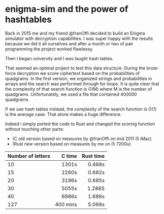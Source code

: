 # enigma-sim and the power of hashtables
Back in 2015 me and my friend @franOffi decided to build an Enigma simulator with decryption capabilities.
I was super happy with the results because we did it all ourselves and after a month or two of pair programming the project worked flawlessy.

Then i began university and I was taught hash tables.

That seemed an optimal project to test this data structure. 
During the brute-force decryption we score ciphertext based on the probabilities of quadgrams. In the first version, we organized strings and probabilities in arrays and the search was performed through for loops. It is quite clear that the complexity of that search function is O(M) where M is the number of quadgrams.
Unfortunately, we used a file that contained 400000 quadgrams.

If we use hash tables instead, the complexity of the search function is O(1) is the average case.
That alone makes a huge difference.

Indeed i simply ported the code to Rust and changed the scoring function without touching other parts:

* (C old version based on measures by @franOffi on mid 2011 i5 iMac)
* (Rust new version based on measures by me on i5 7200u)

| Number of letters | C time          | Rust time         |
|-------------------|----------------:|------------------:|
|10                 |1301s            |0.468s             |
|15                 |2260s            |0.682s             |
|20                 |3196s            |0.685s             | 
|30                 |5055s            |1.286S             |
|40                 |6986s            |1.686s             |
|127                |400 mins         |5.068s             |
